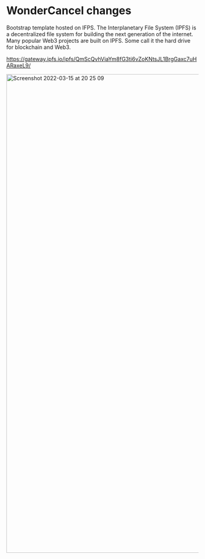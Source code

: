 # WonderCancel changes
 Bootstrap template hosted on IFPS. The Interplanetary File System (IPFS) is a decentralized file system for building the next generation of the internet. Many popular Web3 projects are built on IPFS. Some call it the hard drive for blockchain and Web3.
 
 https://gateway.ipfs.io/ipfs/QmScQvhViaYm8fG3ti6vZoKNtsJL1BrgGaxc7uHARaxeL9/
 
<img width="1251" alt="Screenshot 2022-03-15 at 20 25 09" src="https://user-images.githubusercontent.com/7381165/158456357-695ad5ba-c7d0-4d86-9a2c-6571818e109f.png">
